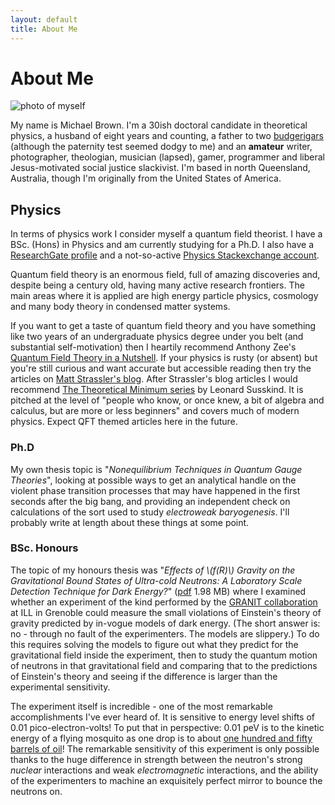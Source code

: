 ```yaml
---
layout: default
title: About Me
---
```


# About Me

![photo of myself](https://dl.dropboxusercontent.com/s/4u4pau3170mizmd/mjb_800x533.JPG)

My name is Michael Brown. I'm a 30ish doctoral candidate in theoretical physics, a husband of eight years and counting, a father to two [budgerigars](https://en.wikipedia.org/wiki/Budgerigar) (although the paternity test seemed dodgy to me) and an **amateur** writer, photographer, theologian, musician (lapsed), gamer, programmer and liberal Jesus-motivated social justice slackivist. I'm based in north Queensland, Australia, though I'm originally from the United States of America.

## Physics
In terms of physics work I consider myself a quantum field theorist. I have a BSc. (Hons) in Physics and am currently studying for a Ph.D. I also have a [ResearchGate profile](http://www.researchgate.net/profile/Michael_Brown31/) and a not-so-active [Physics Stackexchange account](http://physics.stackexchange.com/users/17320/michael-brown).

Quantum field theory is an enormous field, full of amazing discoveries and, despite being a century old, having many active research frontiers. The main areas where it is applied are high energy particle physics, cosmology and many body theory in condensed matter systems. 

If you want to get a taste of quantum field theory and you have something like two years of an undergraduate physics degree under you belt (and substantial self-motivation) then I heartily recommend Anthony Zee's [Quantum Field Theory in a Nutshell](http://www.amazon.com/Quantum-Theory-Nutshell-Edition-nutshell/dp/0691140340/). If your physics is rusty (or absent) but you're still curious and want accurate but accessible reading then try the articles on [Matt Strassler's blog](http://profmattstrassler.com/). After Strassler's blog articles I would recommend [The Theoretical Minimum series](http://theoreticalminimum.com/) by Leonard Susskind. It is pitched at the level of "people who know, or once knew, a bit of algebra and calculus, but are more or less beginners" and covers much of modern physics. Expect QFT themed articles here in the future.

### Ph.D
My own thesis topic is "*Nonequilibrium Techniques in Quantum Gauge Theories*", looking at possible ways to get an analytical handle on the violent phase transition processes that may have happened in the first seconds after the big bang, and providing an independent check on calculations of the sort used to study *electroweak baryogenesis*. I'll probably write at length about these things at some point.

### BSc. Honours
The topic of my honours thesis was "*Effects of \\(f(R)\\) Gravity on the Gravitational Bound States of Ultra-cold Neutrons: A Laboratory Scale Detection Technique for Dark Energy?*" ([pdf](/documents/mjb-hons-thesis-marked-version.pdf) 1.98 MB) where I examined whether an experiment of the kind performed by the [GRANIT collaboration](http://www.ill.eu/?id=13447) at ILL in Grenoble could measure the small violations of Einstein's theory of gravity predicted by in-vogue models of dark energy. (The short answer is: no - through no fault of the experimenters. The models are slippery.) To do this requires solving the models to figure out what they predict for the gravitational field inside the experiment, then to study the quantum motion of neutrons in that gravitational field and comparing that to the predictions of Einstein's theory and seeing if the difference is larger than the experimental sensitivity.

The experiment itself is incredible - one of the most remarkable accomplishments I've ever heard of. It is sensitive to energy level shifts of 0.01 pico-electron-volts! To put that in perspective: 0.01 peV is to the kinetic energy of a flying mosquito as one drop is to about [one hundred and fifty barrels of oil](http://www.wolframalpha.com/input/?i=%281.6%C3%9710^-7+joules+%2F+.01+picoeV%29^%281%2F3%29+*+volume+of+a+drop+of+water+in+bbl+oil)! The remarkable sensitivity of this experiment is only possible thanks to the huge difference in strength between the neutron's strong *nuclear* interactions and weak *electromagnetic* interactions, and the ability of the experimenters to machine an exquisitely perfect mirror to bounce the neutrons on.

